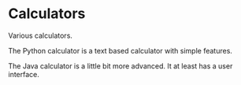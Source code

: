 # Calculators
Various calculators.

The Python calculator is a text based calculator with simple features.

The Java calculator is a little bit more advanced. It at least has a user interface.
